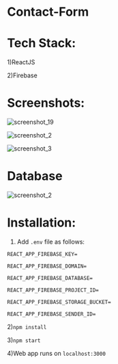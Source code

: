# Contact-Form

# Tech Stack:

1)ReactJS

2)Firebase

# Screenshots:

![screenshot_19](https://user-images.githubusercontent.com/16613832/36680998-6733ee2a-1b3d-11e8-83b6-8938dd9a857b.png)


![screenshot_2](https://user-images.githubusercontent.com/16613832/36681022-784a37c8-1b3d-11e8-9124-d0134240b97c.png)


![screenshot_3](https://user-images.githubusercontent.com/16613832/36681058-8515ad84-1b3d-11e8-8dec-2bf123d04e0d.png)

# Database

![screenshot_2](https://user-images.githubusercontent.com/16613832/36681111-b0bac550-1b3d-11e8-989c-1ab108c8d684.png)

# Installation:

1) Add `.env` file as follows:

`REACT_APP_FIREBASE_KEY=`

`REACT_APP_FIREBASE_DOMAIN=`

`REACT_APP_FIREBASE_DATABASE=`

`REACT_APP_FIREBASE_PROJECT_ID=`

`REACT_APP_FIREBASE_STORAGE_BUCKET=`

`REACT_APP_FIREBASE_SENDER_ID=`

2)`npm install`

3)`npm start`

4)Web app runs on `localhost:3000`
